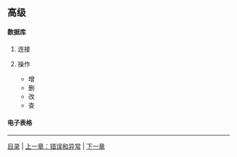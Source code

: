 ## 高级


#### 数据库

1. 连接

2. 操作

    * 增
    * 删
    * 改
    * 查


#### 电子表格





-----

[目录](https://github.com/ykqmain/Learning-Python-with-Git) | [上一章：错误和异常](https://github.com/ykqmain/Learning-Python-with-Git/blob/master/text/7.md) | [下一章](https://www.python.org)
